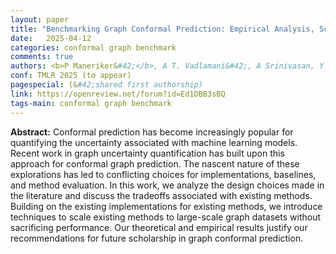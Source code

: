 ```yaml
---
layout: paper
title: "Benchmarking Graph Conformal Prediction: Empirical Analysis, Scalability, and Theoretical Insights"
date:   2025-04-12
categories: conformal graph benchmark
comments: true
authors: <b>P Maneriker&#42;</b>, A T. Vadlamani&#42;, A Srinivasan, Y He, A Payani, S Parthasarathy
conf: TMLR 2025 (to appear)
pagespecial: (&#42;shared first authorship)
link: https://openreview.net/forum?id=Ed1DBB3sBQ
tags-main: conformal graph benchmark
---
```



**Abstract:**
Conformal prediction has become increasingly popular for quantifying the uncertainty associated with machine learning models. Recent work in graph uncertainty quantification has built upon this approach for conformal graph prediction. The nascent nature of these explorations has led to conflicting choices for implementations, baselines, and method evaluation. In this work, we analyze the design choices made in the literature and discuss the tradeoffs associated with existing methods. Building on the existing implementations for existing methods, we introduce techniques to scale existing methods to large-scale graph datasets without sacrificing performance. Our theoretical and empirical results justify our recommendations for future scholarship in graph conformal prediction.
